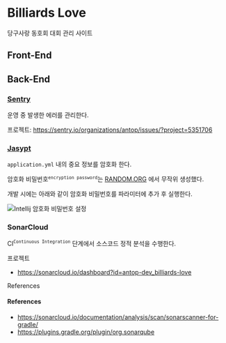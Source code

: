 # Billiards Love

당구사랑 동호회 대회 관리 사이트

## Front-End

## Back-End

### [Sentry](https://sentry.io/)

운영 중 발생한 에러를 관리한다.

프로젝트: https://sentry.io/organizations/antop/issues/?project=5351706

### [Jasypt](https://github.com/ulisesbocchio/jasypt-spring-boot)

`application.yml` 내의 중요 정보를 암호화 한다.

암호화 비밀번호<sup>`encryption password`</sup>는 [RANDOM.ORG](https://www.random.org/strings) 에서 무작위 생성했다.

개발 시에는 아래와 같이 암호화 비밀번호를 파라미터에 추가 후 실행한다. 

![Intellij 암호화 비밀번호 설정](https://i.imgur.com/aXSRNu7.png)

### SonarCloud

CI<sup>`Continuous Integration`</sup> 단계에서 소스코드 정적 분석을 수행한다.

프로젝트

* https://sonarcloud.io/dashboard?id=antop-dev_billiards-love

References

#### References

* https://sonarcloud.io/documentation/analysis/scan/sonarscanner-for-gradle/
* https://plugins.gradle.org/plugin/org.sonarqube

